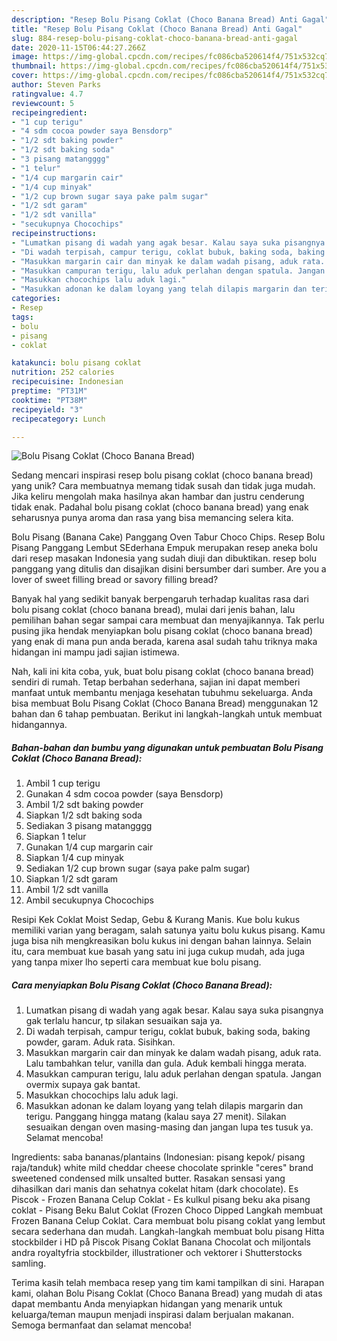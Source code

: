 ```yaml
---
description: "Resep Bolu Pisang Coklat (Choco Banana Bread) Anti Gagal"
title: "Resep Bolu Pisang Coklat (Choco Banana Bread) Anti Gagal"
slug: 884-resep-bolu-pisang-coklat-choco-banana-bread-anti-gagal
date: 2020-11-15T06:44:27.266Z
image: https://img-global.cpcdn.com/recipes/fc086cba520614f4/751x532cq70/bolu-pisang-coklat-choco-banana-bread-foto-resep-utama.jpg
thumbnail: https://img-global.cpcdn.com/recipes/fc086cba520614f4/751x532cq70/bolu-pisang-coklat-choco-banana-bread-foto-resep-utama.jpg
cover: https://img-global.cpcdn.com/recipes/fc086cba520614f4/751x532cq70/bolu-pisang-coklat-choco-banana-bread-foto-resep-utama.jpg
author: Steven Parks
ratingvalue: 4.7
reviewcount: 5
recipeingredient:
- "1 cup terigu"
- "4 sdm cocoa powder saya Bensdorp"
- "1/2 sdt baking powder"
- "1/2 sdt baking soda"
- "3 pisang matangggg"
- "1 telur"
- "1/4 cup margarin cair"
- "1/4 cup minyak"
- "1/2 cup brown sugar saya pake palm sugar"
- "1/2 sdt garam"
- "1/2 sdt vanilla"
- "secukupnya Chocochips"
recipeinstructions:
- "Lumatkan pisang di wadah yang agak besar. Kalau saya suka pisangnya gak terlalu hancur, tp silakan sesuaikan saja ya."
- "Di wadah terpisah, campur terigu, coklat bubuk, baking soda, baking powder, garam. Aduk rata. Sisihkan."
- "Masukkan margarin cair dan minyak ke dalam wadah pisang, aduk rata. Lalu tambahkan telur, vanilla dan gula. Aduk kembali hingga merata."
- "Masukkan campuran terigu, lalu aduk perlahan dengan spatula. Jangan overmix supaya gak bantat."
- "Masukkan chocochips lalu aduk lagi."
- "Masukkan adonan ke dalam loyang yang telah dilapis margarin dan terigu. Panggang hingga matang (kalau saya 27 menit). Silakan sesuaikan dengan oven masing-masing dan jangan lupa tes tusuk ya. Selamat mencoba!"
categories:
- Resep
tags:
- bolu
- pisang
- coklat

katakunci: bolu pisang coklat 
nutrition: 252 calories
recipecuisine: Indonesian
preptime: "PT31M"
cooktime: "PT38M"
recipeyield: "3"
recipecategory: Lunch

---
```



![Bolu Pisang Coklat (Choco Banana Bread)](https://img-global.cpcdn.com/recipes/fc086cba520614f4/751x532cq70/bolu-pisang-coklat-choco-banana-bread-foto-resep-utama.jpg)

Sedang mencari inspirasi resep bolu pisang coklat (choco banana bread) yang unik? Cara membuatnya memang tidak susah dan tidak juga mudah. Jika keliru mengolah maka hasilnya akan hambar dan justru cenderung tidak enak. Padahal bolu pisang coklat (choco banana bread) yang enak seharusnya punya aroma dan rasa yang bisa memancing selera kita.

Bolu Pisang (Banana Cake) Panggang Oven Tabur Choco Chips. Resep Bolu Pisang Panggang Lembut SEderhana Empuk merupakan resep aneka bolu dari resep masakan Indonesia yang sudah diuji dan dibuktikan. resep bolu panggang yang ditulis dan disajikan disini bersumber dari sumber. Are you a lover of sweet filling bread or savory filling bread?

Banyak hal yang sedikit banyak berpengaruh terhadap kualitas rasa dari bolu pisang coklat (choco banana bread), mulai dari jenis bahan, lalu pemilihan bahan segar sampai cara membuat dan menyajikannya. Tak perlu pusing jika hendak menyiapkan bolu pisang coklat (choco banana bread) yang enak di mana pun anda berada, karena asal sudah tahu triknya maka hidangan ini mampu jadi sajian istimewa.


Nah, kali ini kita coba, yuk, buat bolu pisang coklat (choco banana bread) sendiri di rumah. Tetap berbahan sederhana, sajian ini dapat memberi manfaat untuk membantu menjaga kesehatan tubuhmu sekeluarga. Anda bisa membuat Bolu Pisang Coklat (Choco Banana Bread) menggunakan 12 bahan dan 6 tahap pembuatan. Berikut ini langkah-langkah untuk membuat hidangannya.

<!--inarticleads1-->

##### Bahan-bahan dan bumbu yang digunakan untuk pembuatan Bolu Pisang Coklat (Choco Banana Bread):

1. Ambil 1 cup terigu
1. Gunakan 4 sdm cocoa powder (saya Bensdorp)
1. Ambil 1/2 sdt baking powder
1. Siapkan 1/2 sdt baking soda
1. Sediakan 3 pisang matangggg
1. Siapkan 1 telur
1. Gunakan 1/4 cup margarin cair
1. Siapkan 1/4 cup minyak
1. Sediakan 1/2 cup brown sugar (saya pake palm sugar)
1. Siapkan 1/2 sdt garam
1. Ambil 1/2 sdt vanilla
1. Ambil secukupnya Chocochips


Resipi Kek Coklat Moist Sedap, Gebu &amp; Kurang Manis. Kue bolu kukus memiliki varian yang beragam, salah satunya yaitu bolu kukus pisang. Kamu juga bisa nih mengkreasikan bolu kukus ini dengan bahan lainnya. Selain itu, cara membuat kue basah yang satu ini juga cukup mudah, ada juga yang tanpa mixer lho seperti cara membuat kue bolu pisang. 

<!--inarticleads2-->

##### Cara menyiapkan Bolu Pisang Coklat (Choco Banana Bread):

1. Lumatkan pisang di wadah yang agak besar. Kalau saya suka pisangnya gak terlalu hancur, tp silakan sesuaikan saja ya.
1. Di wadah terpisah, campur terigu, coklat bubuk, baking soda, baking powder, garam. Aduk rata. Sisihkan.
1. Masukkan margarin cair dan minyak ke dalam wadah pisang, aduk rata. Lalu tambahkan telur, vanilla dan gula. Aduk kembali hingga merata.
1. Masukkan campuran terigu, lalu aduk perlahan dengan spatula. Jangan overmix supaya gak bantat.
1. Masukkan chocochips lalu aduk lagi.
1. Masukkan adonan ke dalam loyang yang telah dilapis margarin dan terigu. Panggang hingga matang (kalau saya 27 menit). Silakan sesuaikan dengan oven masing-masing dan jangan lupa tes tusuk ya. Selamat mencoba!


Ingredients: saba bananas/plantains (Indonesian: pisang kepok/ pisang raja/tanduk) white mild cheddar cheese chocolate sprinkle &#34;ceres&#34; brand sweetened condensed milk unsalted butter. Rasakan sensasi yang dihasilkan dari manis dan sehatnya cokelat hitam (dark chocolate). Es Piscok - Frozen Banana Celup Coklat - Es kulkul pisang beku aka pisang coklat - Pisang Beku Balut Coklat (Frozen Choco Dipped Langkah membuat Frozen Banana Celup Coklat. Cara membuat bolu pisang coklat yang lembut secara sederhana dan mudah. Langkah-langkah membuat bolu pisang Hitta stockbilder i HD på Piscok Pisang Coklat Banana Chocolat och miljontals andra royaltyfria stockbilder, illustrationer och vektorer i Shutterstocks samling. 

Terima kasih telah membaca resep yang tim kami tampilkan di sini. Harapan kami, olahan Bolu Pisang Coklat (Choco Banana Bread) yang mudah di atas dapat membantu Anda menyiapkan hidangan yang menarik untuk keluarga/teman maupun menjadi inspirasi dalam berjualan makanan. Semoga bermanfaat dan selamat mencoba!
